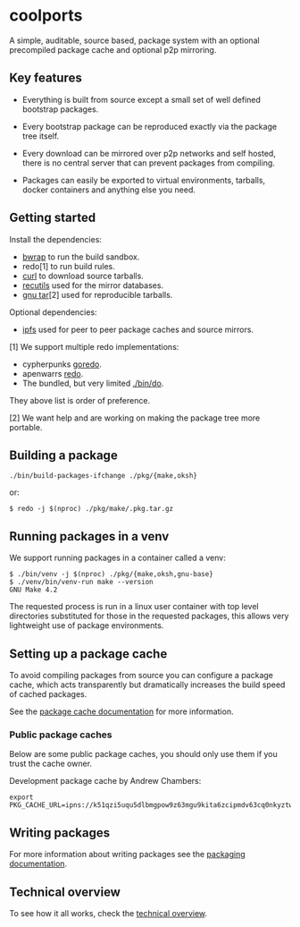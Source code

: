 # coolports

A simple, auditable, source based, package system with an optional
precompiled package cache and optional p2p mirroring.

## Key features

- Everything is built from source except a small set of well defined bootstrap packages.

- Every bootstrap package can be reproduced exactly via the package tree itself.

- Every download can be mirrored over p2p networks and self hosted, there is no central server that can prevent packages from compiling.

- Packages can easily be exported to virtual environments, tarballs, docker containers and anything else you need.

## Getting started

Install the dependencies:

- [bwrap](https://github.com/containers/bubblewrap) to run the build sandbox.
- redo[1] to run build rules.
- [curl](https://curl.se/) to download source tarballs.
- [recutils](https://www.gnu.org/software/recutils) used for the mirror databases.
- [gnu tar](https://www.gnu.org/software/tar/)[2] used for reproducible tarballs.


Optional dependencies:

- [ipfs](https://ipfs.io) used for peer to peer package caches and source mirrors.


[1] We support multiple redo implementations:

- cypherpunks [goredo](http://www.goredo.cypherpunks.ru).
- apenwarrs [redo](https://github.com/apenwarr/redo).
- The bundled, but very limited [./bin/do](./bin/do).

They above list is order of preference.

[2] We want help and are working on making the package tree more portable.

## Building a package

```
./bin/build-packages-ifchange ./pkg/{make,oksh}
```

or:

```
$ redo -j $(nproc) ./pkg/make/.pkg.tar.gz
```

## Running packages in a venv

We support running packages in a container called a venv:

```
$ ./bin/venv -j $(nproc) ./pkg/{make,oksh,gnu-base}
$ ./venv/bin/venv-run make --version
GNU Make 4.2
```

The requested process is run in a linux user container with top level directories substituted for those
in the requested packages, this allows very lightweight use of package environments.

## Setting up a package cache

To avoid compiling packages from source you can configure
a package cache, which acts transparently but dramatically
increases the build speed of cached packages.

See the [package cache documentation](./doc/packagecaches.md) for
more information.

### Public package caches

Below are some public package caches, you should only use them
if you trust the cache owner.

Development package cache by Andrew Chambers:

```
export PKG_CACHE_URL=ipns://k51qzi5uqu5dlbmgpow9z63mgu9kita6zcipmdv63cq0nkyztwx4vzv02dyj02
```

## Writing packages

For more information about writing packages see the [packaging documentation](./doc/packaging.md).

## Technical overview

To see how it all works, check the [technical overview](./doc/technical.md).